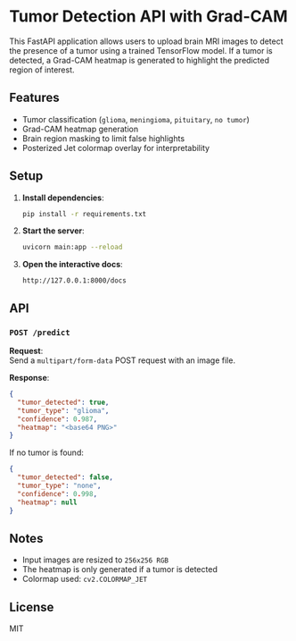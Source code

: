 # Tumor Detection API with Grad-CAM

This FastAPI application allows users to upload brain MRI images to detect the presence of a tumor using a trained TensorFlow model. If a tumor is detected, a Grad-CAM heatmap is generated to highlight the predicted region of interest.

## Features

- Tumor classification (`glioma`, `meningioma`, `pituitary`, `no tumor`)
- Grad-CAM heatmap generation
- Brain region masking to limit false highlights
- Posterized Jet colormap overlay for interpretability

## Setup

1. **Install dependencies**:

   ```bash
   pip install -r requirements.txt
   ```

2. **Start the server**:

   ```bash
   uvicorn main:app --reload
   ```

3. **Open the interactive docs**:

   ```
   http://127.0.0.1:8000/docs
   ```

## API

### `POST /predict`

**Request**:  
Send a `multipart/form-data` POST request with an image file.

**Response**:

```json
{
  "tumor_detected": true,
  "tumor_type": "glioma",
  "confidence": 0.987,
  "heatmap": "<base64 PNG>"
}
```

If no tumor is found:

```json
{
  "tumor_detected": false,
  "tumor_type": "none",
  "confidence": 0.998,
  "heatmap": null
}
```

## Notes

- Input images are resized to `256x256 RGB`
- The heatmap is only generated if a tumor is detected
- Colormap used: `cv2.COLORMAP_JET`

## License

MIT
